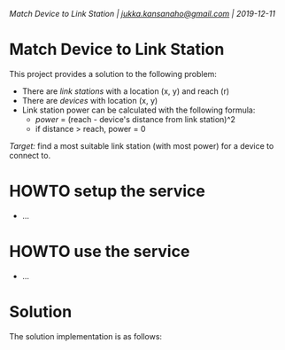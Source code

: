 _Match Device to Link Station | jukka.kansanaho@gmail.com | 2019-12-11_

# Match Device to Link Station

This project provides a solution to the following problem:

- There are _link stations_ with a location (x, y) and reach (r)
- There are _devices_ with location (x, y)
- Link station power can be calculated with the following formula:
  - _power_ = (reach - device's distance from link station)^2
  - if distance > reach, power = 0

_Target:_ find a most suitable link station (with most power) for a device to connect to.

# HOWTO setup the service

- ...

# HOWTO use the service

- ...

# Solution

The solution implementation is as follows:
